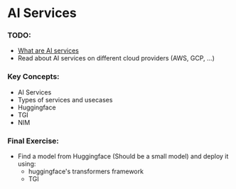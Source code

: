 # AI Services

### TODO:

- [What are AI services](https://www.techtarget.com/searchenterpriseai/definition/Artificial-Intelligence-as-a-Service-AIaaS)
- Read about AI services on different cloud providers (AWS, GCP, ...)

### Key Concepts:
- AI Services
- Types of services and usecases
- Huggingface
- TGI
- NIM

### Final Exercise:
- Find a model from Huggingface (Should be a small model) and deploy it using:
    - huggingface's transformers framework
    - TGI